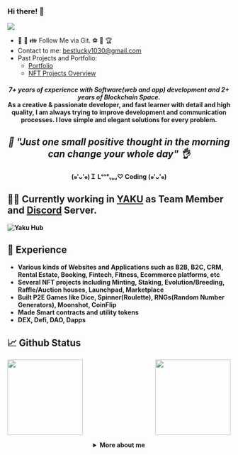 ### Hi there! 👋

<!--
**best-lucky1030/best-lucky1030** is a ✨ _special_ ✨ repository because its `README.md` (this file) appears on your GitHub profile.

Here are some ideas to get you started:

- 🔭 I’m currently working on ...
- 🌱 I’m currently learning ...
- 👯 I’m looking to collaborate on ...
- 🤔 I’m looking for help with ...
- 💬 Ask me about ...
- 📫 How to reach me: ...
- 😄 Pronouns: ...
- ⚡ Fun fact: ...
-->

![](https://komarev.com/ghpvc/?username=best-lucky1030&color=yellow)

- 🤝 💖 👪 Follow Me via Git. ⚽ 🥰 🏆
- Contact to me: bestlucky1030@gmail.com
- Past Projects and Portfolio: 
  - <a href="https://venture-project-portfolio.vercel.app">Portfolio</a>
  - <a href="https://github.com/best-lucky1030/NFT-Projects-Overview">NFT Projects Overview</a>

<h4 align="center">
  <i><b>7+ years of experience with Software(web and app) development and 2+ years of Blockchain Space.</i>
<br />
As a creative & passionate developer, and fast learner with detail and high quality, I am always trying to improve development and communication processes. I love simple and elegant solutions for every problem.
<br />
</h4>

<i><h2 align="center">🎃 "Just one small positive thought in the morning can change your whole day" 👌 </h2></i>
<h4 align="center">(๑′ᴗ‵๑)Ｉ Lᵒᵛᵉᵧₒᵤ♡ Coding (๑′ᴗ‵๑)</h4>

<!-- ## 👨‍💻 Currently working in [MetaKongz](https://www.metakongz.art) as Team Member and [Discord](https://discord.gg/metakongzgc) Server.

![](https://pbs.twimg.com/profile_banners/1480769564245999618/1645162290/1500x500) -->
  
## 👨‍💻 Currently working in [YAKU](https://www.yaku.ai) as Team Member and [Discord](https://discord.gg/yakucorp) Server.

<!-- ![](https://minionicious.files.wordpress.com/2016/08/dave2.png) -->
<!-- ![](https://miro.medium.com/max/1400/1*NtMA4K7PKBccJEDRqGYphg.png) -->
<!-- ![monkai](https://user-images.githubusercontent.com/89365150/180822767-8802b245-e376-4870-b216-ee5d12ff2e69.png) -->
<!-- ![2](https://user-images.githubusercontent.com/89365150/198137474-76cae7dd-505b-4df3-a5e8-ddb4424c5673.png) -->
![Yaku Hub](https://user-images.githubusercontent.com/89365150/198139901-16e72b5a-7c7d-4a79-b29b-2751e46f386d.png)

## 🌱 Experience

- Various kinds of Websites and Applications such as B2B, B2C, CRM, Rental Estate, Booking, Fintech, Fitness, Ecommerce platforms, etc
- Several NFT projects including Minting, Staking, Evolution/Breeding, Raffle/Auction houses, Launchpad, Marketplace
- Built P2E Games like Dice, Spinner(Roulette), RNGs(Random Number Generators), Moonshot, CoinFlip
- Made Smart contracts and utility tokens
- DEX, Defi, DAO, Dapps
  
## 📈 Github Status
<p>
<img align="" height="170px" src="https://github-readme-stats.vercel.app/api/top-langs/?username=best-lucky1030&exclude_repo=best-lucky1030.github.io,free-for-dev&layout=compact&langs_count=8&theme=radical">
<img align="right" height="170px" src="https://github-readme-stats.vercel.app/api?username=best-lucky1030&sshow_icons=true&theme=radical&count_private=true">
</p>

<details>
  <summary align="center">More about me</summary>
  
⚡ These are languages and frameworks I mostly use:
  
- Rust and Anchor framework
- Solidity programming (ERC-20, 721, 721A, 1155) to write various contracts
- Web3 integration
- Next.js or Nuxt.js or Angular
- Node or Go or Python or Ruby or Laravel
- MongoDB or MySQL or Postgre or Oracle

</details>
  
